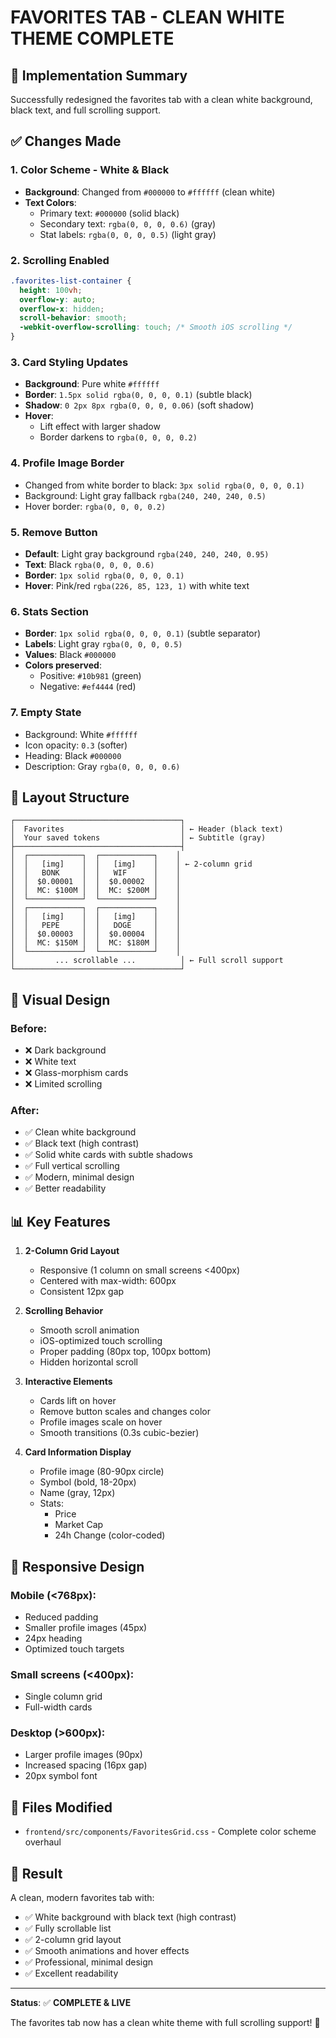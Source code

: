 # FAVORITES TAB - CLEAN WHITE THEME COMPLETE

## 🎯 Implementation Summary

Successfully redesigned the favorites tab with a clean white background, black text, and full scrolling support.

## ✅ Changes Made

### 1. **Color Scheme - White & Black**
   - **Background**: Changed from `#000000` to `#ffffff` (clean white)
   - **Text Colors**: 
     - Primary text: `#000000` (solid black)
     - Secondary text: `rgba(0, 0, 0, 0.6)` (gray)
     - Stat labels: `rgba(0, 0, 0, 0.5)` (light gray)

### 2. **Scrolling Enabled**
   ```css
   .favorites-list-container {
     height: 100vh;
     overflow-y: auto;
     overflow-x: hidden;
     scroll-behavior: smooth;
     -webkit-overflow-scrolling: touch; /* Smooth iOS scrolling */
   }
   ```

### 3. **Card Styling Updates**
   - **Background**: Pure white `#ffffff`
   - **Border**: `1.5px solid rgba(0, 0, 0, 0.1)` (subtle black)
   - **Shadow**: `0 2px 8px rgba(0, 0, 0, 0.06)` (soft shadow)
   - **Hover**: 
     - Lift effect with larger shadow
     - Border darkens to `rgba(0, 0, 0, 0.2)`

### 4. **Profile Image Border**
   - Changed from white border to black: `3px solid rgba(0, 0, 0, 0.1)`
   - Background: Light gray fallback `rgba(240, 240, 240, 0.5)`
   - Hover border: `rgba(0, 0, 0, 0.2)`

### 5. **Remove Button**
   - **Default**: Light gray background `rgba(240, 240, 240, 0.95)`
   - **Text**: Black `rgba(0, 0, 0, 0.6)`
   - **Border**: `1px solid rgba(0, 0, 0, 0.1)`
   - **Hover**: Pink/red `rgba(226, 85, 123, 1)` with white text

### 6. **Stats Section**
   - **Border**: `1px solid rgba(0, 0, 0, 0.1)` (subtle separator)
   - **Labels**: Light gray `rgba(0, 0, 0, 0.5)`
   - **Values**: Black `#000000`
   - **Colors preserved**:
     - Positive: `#10b981` (green)
     - Negative: `#ef4444` (red)

### 7. **Empty State**
   - Background: White `#ffffff`
   - Icon opacity: `0.3` (softer)
   - Heading: Black `#000000`
   - Description: Gray `rgba(0, 0, 0, 0.6)`

## 📱 Layout Structure

```
┌─────────────────────────────────────┐
│  Favorites                          │ ← Header (black text)
│  Your saved tokens                  │ ← Subtitle (gray)
├─────────────────────────────────────┤
│  ┌────────────┐  ┌────────────┐    │
│  │   [img]    │  │   [img]    │    │ ← 2-column grid
│  │   BONK     │  │   WIF      │    │
│  │  $0.00001  │  │  $0.00002  │    │
│  │  MC: $100M │  │  MC: $200M │    │
│  └────────────┘  └────────────┘    │
│  ┌────────────┐  ┌────────────┐    │
│  │   [img]    │  │   [img]    │    │
│  │   PEPE     │  │   DOGE     │    │
│  │  $0.00003  │  │  $0.00004  │    │
│  │  MC: $150M │  │  MC: $180M │    │
│  └────────────┘  └────────────┘    │
│         ... scrollable ...          │ ← Full scroll support
└─────────────────────────────────────┘
```

## 🎨 Visual Design

### Before:
- ❌ Dark background
- ❌ White text
- ❌ Glass-morphism cards
- ❌ Limited scrolling

### After:
- ✅ Clean white background
- ✅ Black text (high contrast)
- ✅ Solid white cards with subtle shadows
- ✅ Full vertical scrolling
- ✅ Modern, minimal design
- ✅ Better readability

## 📊 Key Features

1. **2-Column Grid Layout**
   - Responsive (1 column on small screens <400px)
   - Centered with max-width: 600px
   - Consistent 12px gap

2. **Scrolling Behavior**
   - Smooth scroll animation
   - iOS-optimized touch scrolling
   - Proper padding (80px top, 100px bottom)
   - Hidden horizontal scroll

3. **Interactive Elements**
   - Cards lift on hover
   - Remove button scales and changes color
   - Profile images scale on hover
   - Smooth transitions (0.3s cubic-bezier)

4. **Card Information Display**
   - Profile image (80-90px circle)
   - Symbol (bold, 18-20px)
   - Name (gray, 12px)
   - Stats:
     - Price
     - Market Cap
     - 24h Change (color-coded)

## 🔄 Responsive Design

### Mobile (<768px):
- Reduced padding
- Smaller profile images (45px)
- 24px heading
- Optimized touch targets

### Small screens (<400px):
- Single column grid
- Full-width cards

### Desktop (>600px):
- Larger profile images (90px)
- Increased spacing (16px gap)
- 20px symbol font

## 📁 Files Modified

- `frontend/src/components/FavoritesGrid.css` - Complete color scheme overhaul

## 🚀 Result

A clean, modern favorites tab with:
- ✅ White background with black text (high contrast)
- ✅ Fully scrollable list
- ✅ 2-column grid layout
- ✅ Smooth animations and hover effects
- ✅ Professional, minimal design
- ✅ Excellent readability

---

**Status**: ✅ **COMPLETE & LIVE**

The favorites tab now has a clean white theme with full scrolling support! 🎨
